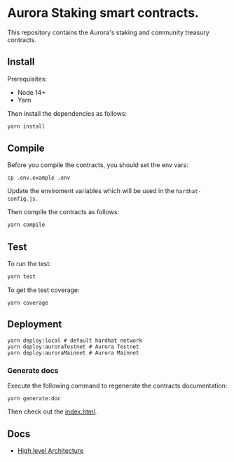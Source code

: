 # Aurora Staking smart contracts.
This repository contains the Aurora's staking and community treasury contracts.

## Install

Prerequisites: 

- Node 14+
- Yarn

Then install the dependencies as follows:
```bash
yarn install
```

## Compile

Before you compile the contracts, you should set the env vars:

```
cp .env.example .env
```
Update the enviroment variables which will be used in the `hardhat-config.js`. 

Then compile the contracts as follows:
```bash
yarn compile
```
## Test
To run the test:
```bash
yarn test
```
To get the test coverage: 

```
yarn coverage
```
## Deployment

```
yarn deploy:local # default hardhat network
yarn deploy:auroraTestnet # Aurora Testnet
yarn deploy:auroraMainnet # Aurora Mainnet
```

### Generate docs
Execute the following command to regenerate the contracts documentation:
```
yarn generate:doc
```
Then check out the [index.html](docs/index.html).

## Docs
 - [High level Architecture](docs/README.md)
